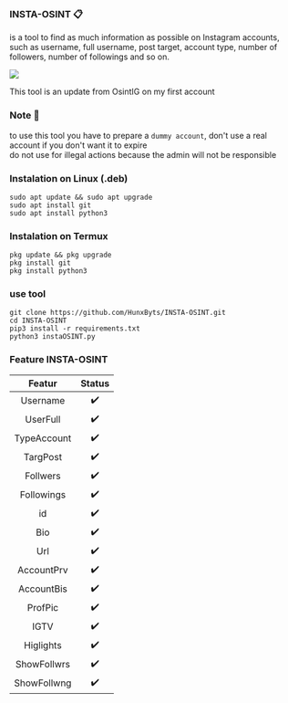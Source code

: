 ### INSTA-OSINT 📋
is a tool to find as much information as possible on Instagram accounts, such as username, full username, post target, account type, number of followers, number of followings and so on.

<img src="https://github.com/HunxByts/INSTA-OSINT/blob/main/asset/OSINTIG.png" />

This tool is an update from OsintIG on my first account

### Note 📍
to use this tool you have to prepare a `dummy account`, don't use a real account if you don't want it to expire                                             
do not use for illegal actions because the admin will not be responsible

### Instalation on Linux (.deb)
```
sudo apt update && sudo apt upgrade
sudo apt install git
sudo apt install python3
```

### Instalation on Termux
```
pkg update && pkg upgrade
pkg install git
pkg install python3
```

### use tool
```
git clone https://github.com/HunxByts/INSTA-OSINT.git
cd INSTA-OSINT
pip3 install -r requirements.txt
python3 instaOSINT.py
```

### Feature INSTA-OSINT

|   Featur    |  Status |
|:-----------:|:-------:|
| Username    |    ✔️   |
| UserFull    |    ✔️   |
| TypeAccount |    ✔️   |
| TargPost    |    ✔️   |
| Follwers    |    ✔️   |
| Followings  |    ✔️   |
| id          |    ✔️   |
| Bio         |    ✔️   |
| Url         |    ✔️   |
| AccountPrv  |    ✔️   |
| AccountBis  |    ✔️   |
| ProfPic     |    ✔️   |
| IGTV        |    ✔️   |
| Higlights   |    ✔️   |
| ShowFollwrs |    ✔️   |
| ShowFollwng |    ✔️   |
